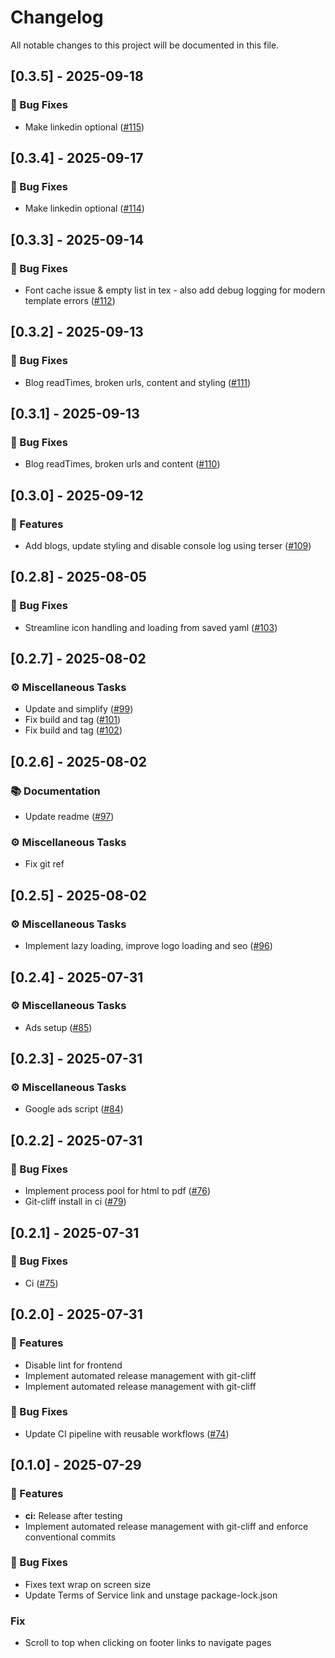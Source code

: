 # Changelog

All notable changes to this project will be documented in this file.

## [0.3.5] - 2025-09-18

### 🐛 Bug Fixes

- Make linkedin optional ([#115](https://github.com/aafre/resume-builder/pull/115))

## [0.3.4] - 2025-09-17

### 🐛 Bug Fixes

- Make linkedin optional ([#114](https://github.com/aafre/resume-builder/pull/114))

## [0.3.3] - 2025-09-14

### 🐛 Bug Fixes

- Font cache issue & empty list in tex - also add debug logging for modern template errors  ([#112](https://github.com/aafre/resume-builder/pull/112))

## [0.3.2] - 2025-09-13

### 🐛 Bug Fixes

- Blog readTimes, broken urls, content and styling ([#111](https://github.com/aafre/resume-builder/pull/111))

## [0.3.1] - 2025-09-13

### 🐛 Bug Fixes

- Blog readTimes, broken urls and content ([#110](https://github.com/aafre/resume-builder/pull/110))

## [0.3.0] - 2025-09-12

### 🚀 Features

- Add blogs, update styling and disable console log using terser ([#109](https://github.com/aafre/resume-builder/pull/109))

## [0.2.8] - 2025-08-05

### 🐛 Bug Fixes

- Streamline icon handling and loading from saved yaml ([#103](https://github.com/aafre/resume-builder/pull/103))

## [0.2.7] - 2025-08-02

### ⚙️ Miscellaneous Tasks

- Update and simplify ([#99](https://github.com/aafre/resume-builder/pull/99))
- Fix build and tag ([#101](https://github.com/aafre/resume-builder/pull/101))
- Fix build and tag ([#102](https://github.com/aafre/resume-builder/pull/102))

## [0.2.6] - 2025-08-02

### 📚 Documentation

- Update readme ([#97](https://github.com/aafre/resume-builder/pull/97))

### ⚙️ Miscellaneous Tasks

- Fix git ref

## [0.2.5] - 2025-08-02

### ⚙️ Miscellaneous Tasks

- Implement lazy loading, improve logo loading and seo ([#96](https://github.com/aafre/resume-builder/pull/96))

## [0.2.4] - 2025-07-31

### ⚙️ Miscellaneous Tasks

- Ads setup ([#85](https://github.com/aafre/resume-builder/pull/85))

## [0.2.3] - 2025-07-31

### ⚙️ Miscellaneous Tasks

- Google ads script ([#84](https://github.com/aafre/resume-builder/pull/84))

## [0.2.2] - 2025-07-31

### 🐛 Bug Fixes

- Implement process pool for html to pdf  ([#76](https://github.com/aafre/resume-builder/pull/76))
- Git-cliff install in ci  ([#79](https://github.com/aafre/resume-builder/pull/79))

## [0.2.1] - 2025-07-31

### 🐛 Bug Fixes

- Ci ([#75](https://github.com/aafre/resume-builder/pull/75))

## [0.2.0] - 2025-07-31

### 🚀 Features

- Disable lint for frontend
- Implement automated release management with git-cliff
- Implement automated release management with git-cliff

### 🐛 Bug Fixes

- Update CI pipeline with reusable workflows ([#74](https://github.com/aafre/resume-builder/pull/74))

## [0.1.0] - 2025-07-29

### 🚀 Features

- **ci:** Release after testing
- Implement automated release management with git-cliff and enforce conventional commits

### 🐛 Bug Fixes

- Fixes text wrap on screen size
- Update Terms of Service link and unstage package-lock.json

### Fix

- Scroll to top when clicking on footer links to navigate pages

<!-- generated by git-cliff -->

